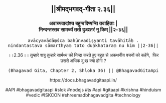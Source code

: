 <center><h2>||श्रीमद्‍भगवद्‍-गीता २.३६||</h2>
<h3>अवाच्यवादांश्च बहून्वदिष्यन्ति तवाहिताः |<br/>निन्दन्तस्तव सामर्थ्यं ततो दुःखतरं नु किम् ||२-३६||</h3>
<pre>avācyavādāṃśca bahūnvadiṣyanti tavāhitāḥ .<br/>nindantastava sāmarthyaṃ tato duḥkhataraṃ nu kim ||2-36||</pre>
<p>।।2.36।। तुम्हारे शत्रु तुम्हारे सार्मथ्य की निन्दा करते हुए बहुत से अकथनीय वचनों को कहेंगे,  फिर उससे अधिक दु:ख क्या होगा ?</p>
<pre>(Bhagavad Gita, Chapter 2, Shloka 36) || @BhagavadGitaApi</pre><p>https://docs.bhagavadgitaapi.in/</p><p>#API #bhagavadgitaapi #slok #nodejs #js #api #gitaapi #krishna #hinduism #vedic #ISKCON #shreemadbhagavadgita #technology</p></center>